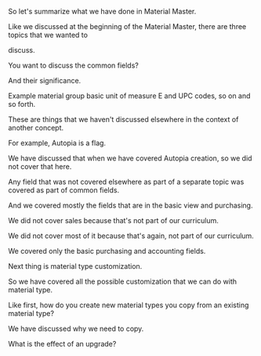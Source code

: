  
So let's summarize what we have done in Material Master.

Like we discussed at the beginning of the Material Master, there are three topics that we wanted to

discuss.

You want to discuss the common fields?

And their significance.

Example material group basic unit of measure E and UPC codes, so on and so forth.

These are things that we haven't discussed elsewhere in the context of another concept.

For example, Autopia is a flag.

We have discussed that when we have covered Autopia creation, so we did not cover that here.

Any field that was not covered elsewhere as part of a separate topic was covered as part of common fields.

And we covered mostly the fields that are in the basic view and purchasing.

We did not cover sales because that's not part of our curriculum.

We did not cover most of it because that's again, not part of our curriculum.

We covered only the basic purchasing and accounting fields.

Next thing is material type customization.

So we have covered all the possible customization that we can do with material type.

Like first, how do you create new material types you copy from an existing material type?

We have discussed why we need to copy.

What is the effect of an upgrade?

What is the new nomenclature that they need to start with Z or Y?

And the most used customization in the material type.

The third one was field and screen level customization.

Here we've talked about how to add and remove fields from the material master, how to make fields mandatory

or optional, or display how and how fields are grouped, and what is a field reference and how it is

assigned to the material type.

And we have also seen that customization of the screen is not our area.

Only an Abap consultant can do it for us using the screen painter and a bit of coding.

For us as functional consultants, we have to identify why we are doing a certain change.

Document it as part of a functional spec.

Give it to the technical consultant.

Okay, that concludes material, Master.